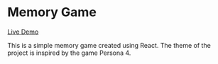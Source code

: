 # Memory Game
[Live Demo](https://kiryuulight.github.io/memory-game/)

This is a simple memory game created using React. The theme of the project is inspired by the game Persona 4. 
